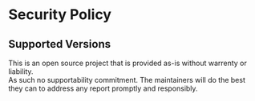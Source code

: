 # Security Policy

## Supported Versions

This is an open source project that is provided as-is without warrenty or liability.  
As such no supportability commitment. The maintainers will do the best they can to address any report promptly and responsibly.
